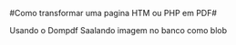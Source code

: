 #Como transformar uma pagina HTM ou PHP em PDF#

Usando o Dompdf
Saalando imagem no banco como blob
